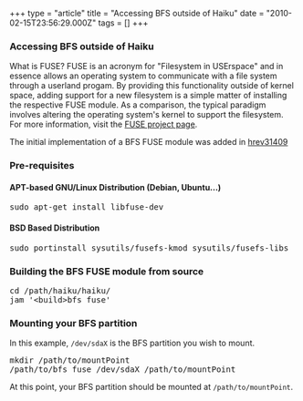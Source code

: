 +++
type = "article"
title = "Accessing BFS outside of Haiku"
date = "2010-02-15T23:56:29.000Z"
tags = []
+++

<h3>Accessing BFS outside of Haiku</h3>
What is FUSE? FUSE is an acronym for "Filesystem in USErspace" and in essence 
allows an operating system to communicate with a file system through a 
userland progam. By providing this functionality outside of kernel space, 
adding support for a new filesystem is a simple matter of installing the 
respective FUSE module. As a comparison, the typical paradigm involves 
altering the operating system's kernel to support the filesystem. 
For more information, visit the <a href="https://github.com/libfuse/libfuse">FUSE project page</a>.

The initial implementation of a BFS FUSE module was added in 
<a href="https://cgit.haiku-os.org/haiku/commit/?h=hrev31409">hrev31409</a>

<h3>Pre-requisites</h3>
<a name="linux"></a>
<a name="linux_apt"></a>
<h4>APT-based GNU/Linux Distribution (Debian, Ubuntu...)</h4>
<pre class="terminal">sudo apt-get install libfuse-dev</pre>

<a name="bsd"></a>
<h4>BSD Based Distribution</h4>
<pre class="terminal">sudo portinstall sysutils/fusefs-kmod sysutils/fusefs-libs</pre>

<h3>Building the BFS FUSE module from source</h3>
<pre class="terminal">cd /path/haiku/haiku/
jam '&lt;build&gt;bfs_fuse'</pre>

<h3>Mounting your BFS partition</h3>

In this example, ```/dev/sdaX``` is the BFS partition you wish to mount.
<pre class="terminal">
mkdir /path/to/mountPoint
/path/to/bfs_fuse /dev/sdaX /path/to/mountPoint
</pre>

At this point, your BFS partition should be mounted at ```/path/to/mountPoint```.

